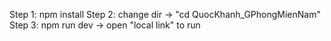 Step 1: npm install
Step 2: change dir -> "cd QuocKhanh_GPhongMienNam"
Step 3: npm run dev -> open "local link" to run